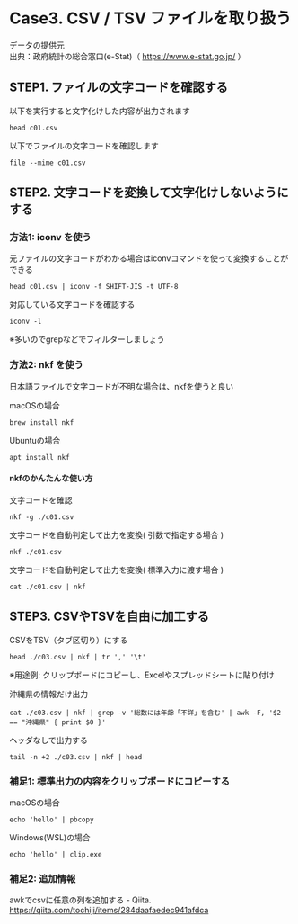 # Case3. CSV / TSV ファイルを取り扱う 

データの提供元  
出典：政府統計の総合窓口(e-Stat)（ https://www.e-stat.go.jp/ ）

## STEP1. ファイルの文字コードを確認する
以下を実行すると文字化けした内容が出力されます
```
head c01.csv
```

以下でファイルの文字コードを確認します
```
file --mime c01.csv
```

## STEP2. 文字コードを変換して文字化けしないようにする
### 方法1: iconv を使う
元ファイルの文字コードがわかる場合はiconvコマンドを使って変換することができる
```
head c01.csv | iconv -f SHIFT-JIS -t UTF-8
```

対応している文字コードを確認する
```
iconv -l
```
※多いのでgrepなどでフィルターしましょう

### 方法2: nkf を使う
日本語ファイルで文字コードが不明な場合は、nkfを使うと良い

macOSの場合
```
brew install nkf
```

Ubuntuの場合
```
apt install nkf
```

#### nkfのかんたんな使い方
文字コードを確認
```
nkf -g ./c01.csv
```

文字コードを自動判定して出力を変換( 引数で指定する場合 )
```
nkf ./c01.csv
```

文字コードを自動判定して出力を変換( 標準入力に渡す場合 )
```
cat ./c01.csv | nkf
```


## STEP3. CSVやTSVを自由に加工する

CSVをTSV（タブ区切り）にする
```
head ./c03.csv | nkf | tr ',' '\t'
```
※用途例: クリップボードにコピーし、Excelやスプレッドシートに貼り付け


沖縄県の情報だけ出力
```
cat ./c03.csv | nkf | grep -v '総数には年齢「不詳」を含む' | awk -F, '$2 == "沖縄県" { print $0 }'
```

ヘッダなしで出力する
```
tail -n +2 ./c03.csv | nkf | head
```

### 補足1: 標準出力の内容をクリップボードにコピーする
macOSの場合
```
echo 'hello' | pbcopy
```

Windows(WSL)の場合
```
echo 'hello' | clip.exe
```

### 補足2: 追加情報
awkでcsvに任意の列を追加する - Qiita.  
https://qiita.com/tochiji/items/284daafaedec941afdca
